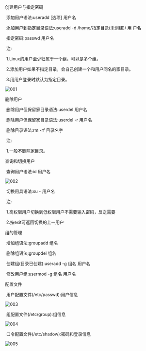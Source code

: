 

创建用户与指定密码

​	添加用户语法:useradd [选项] 用户名

​	添加用户到指定目录语法:useradd -d /home/指定目录(未创建)/ 用 户名

​	指定密码:passwd 用户名

​	注:

​	1.Linux的用户至少归属于一个组，可以是多个组。

​	2.添加用户如果不指定目录，会自己创建一个和用户同名的家目录。

​	3.用用户登录时默认为指定目录。

![001](D:\Linux_Notes\Linux用户管理\001.png)

删除用户

​	删除用户但保留家目录语法:userdel 用户名

​	删除用户但保留家目录语法:userdel -r 用户名

​	删除目录语法:rm -rf 目录名字

​	注:

​	1.一般不删除家目录。

查询和切换用户

​	查询用户语法:id 用户名

![002](D:\Linux_Notes\Linux用户管理\002.png)

​	切换用具语法:su - 用户名

​	注:

​	1.高权限用户切换到低权限用户不需要输入密码，反之需要

​	2.按exit可返回切换的上一用户

组的管理

​	增加组语法:groupadd 组名

​	删除组语法:groupdel 组名

​	创建组(目录已创建):useradd -g 组名 用户名

​	修改用户组:usermod -g 组名 用户名

配置文件

​	用户配置文件(/etc/passwd):用户信息

![003](D:\Linux_Notes\Linux用户管理\003.png)

​	组配置文件(/etc/group):组信息

![004](D:\Linux_Notes\Linux用户管理\004.png)

​	口令配置文件(/etc/shadow):密码和登录信息

![005](D:\Linux_Notes\Linux用户管理\005.png)